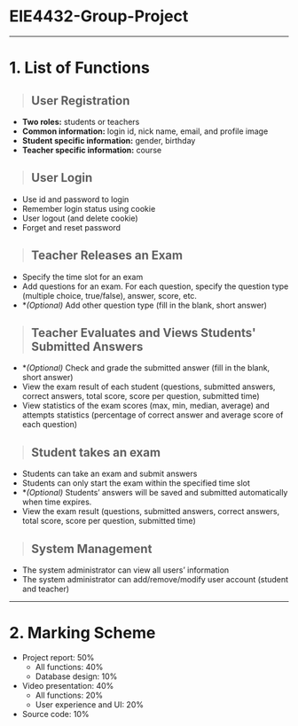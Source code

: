 # **EIE4432-Group-Project**
----
# 1. List of Functions
> ## User Registration
- **Two roles:** students or teachers
- **Common information:** login id, nick name, email, and profile image
- **Student specific information:** gender, birthday
- **Teacher specific information:** course

> ## User Login
- Use id and password to login
- Remember login status using cookie
- User logout (and delete cookie)
- Forget and reset password

> ## Teacher Releases an Exam
- Specify the time slot for an exam
- Add questions for an exam. For each question, specify the question type (multiple choice, true/false), answer, score, etc.
- **(Optional)* Add other question type (fill in the blank, short answer)

> ## Teacher Evaluates and Views Students' Submitted Answers
- **(Optional)* Check and grade the submitted answer (fill in the blank, short answer)
- View the exam result of each student (questions, submitted answers, correct answers, total score, score per question, submitted time)
- View statistics of the exam scores (max, min, median, average) and attempts statistics (percentage of correct answer and average score of each question)

> ## Student takes an exam
- Students can take an exam and submit answers
- Students can only start the exam within the specified time slot
- **(Optional)* Students’ answers will be saved and submitted automatically when time expires.
- View the exam result (questions, submitted answers, correct answers, total score, score per question, submitted time)

> ## System Management
- The system administrator can view all users’ information
- The system administrator can add/remove/modify user account (student and teacher)

---
# 2. Marking Scheme
- Project report: 50% 
    - All functions: 40%
    - Database design: 10%
- Video presentation: 40%
    - All functions: 20%
    - User experience and UI: 20%
- Source code: 10%